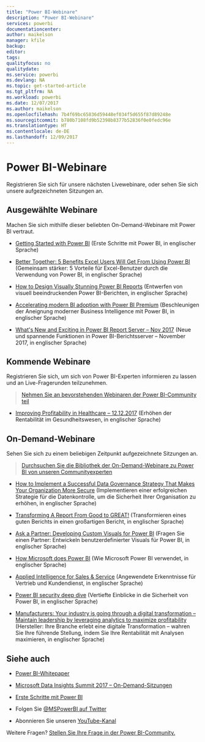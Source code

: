 ```yaml
---
title: "Power BI-Webinare"
description: "Power BI-Webinare"
services: powerbi
documentationcenter: 
author: maikelson
manager: kfile
backup: 
editor: 
tags: 
qualityfocus: no
qualitydate: 
ms.service: powerbi
ms.devlang: NA
ms.topic: get-started-article
ms.tgt_pltfrm: NA
ms.workload: powerbi
ms.date: 12/07/2017
ms.author: maikelson
ms.openlocfilehash: 7b4f69bc65836d59448ef034f5d655f87d89248e
ms.sourcegitcommit: b780b7108fd9b52398b8377b52836f0e0fedc96e
ms.translationtype: HT
ms.contentlocale: de-DE
ms.lasthandoff: 12/09/2017
---
```

# <a name="power-bi-webinars"></a>Power BI-Webinare

Registrieren Sie sich für unsere nächsten Livewebinare, oder sehen Sie sich unsere aufgezeichneten Sitzungen an.

## <a name="featured-webinars"></a>Ausgewählte Webinare

Machen Sie sich mithilfe dieser beliebten On-Demand-Webinare mit Power BI vertraut.

- [Getting Started with Power BI](https://info.microsoft.com/getting-started-with-power-bi-ondemand.html?Is=Website) (Erste Schritte mit Power BI, in englischer Sprache)

- [Better Together: 5 Benefits Excel Users Will Get From Using Power BI](https://info.microsoft.com/excel-powerbi-better-together.html?Is=Website) (Gemeinsam stärker: 5 Vorteile für Excel-Benutzer durch die Verwendung von Power BI, in englischer Sprache)

- [How to Design Visually Stunning Power BI Reports](https://community.powerbi.com/t5/Webinars-and-Video-Gallery/5-3-17-Webinar-How-to-Design-Visually-Stunning-Power-BI-Reports/m-p/168204?Is=Website) (Entwerfen von visuell beeindruckenden Power BI-Berichten, in englischer Sprache)

- [Accelerating modern BI adoption with Power BI Premium](https://info.microsoft.com/powerbi-premium-webinar-ondemand.html?Is=Website) (Beschleunigen der Aneignung moderner Business Intelligence mit Power BI, in englischer Sprache)

- [What's New and Exciting in Power BI Report Server – Nov 2017](https://info.microsoft.com/whats-new-powerbi-report-server.html?Is=Website) (Neue und spannende Funktionen in Power BI-Berichtsserver – November 2017, in englischer Sprache)

## <a name="upcoming-webinars"></a>Kommende Webinare

Registrieren Sie sich, um sich von Power BI-Experten informieren zu lassen und an Live-Fragerunden teilzunehmen.

>[Nehmen Sie an bevorstehenden Webinaren der Power BI-Community teil](https://community.powerbi.com/t5/Webinars-and-Video-Gallery/bd-p/VideoTipsTricks?filter=webinars&featured=yes&Is=Website)

- [Improving Profitability in Healthcare – 12.12.2017](https://info.microsoft.com/improving-profitability-in-healthcare.html?Is=Website) (Erhöhen der Rentabilität im Gesundheitswesen, in englischer Sprache)

## <a name="on-demand-webinars"></a>On-Demand-Webinare

Sehen Sie sich zu einem beliebigen Zeitpunkt aufgezeichnete Sitzungen an.

>[Durchsuchen Sie die Bibliothek der On-Demand-Webinare zu Power BI von unseren Communityexperten](https://community.powerbi.com/t5/Webinars-and-Video-Gallery/bd-p/VideoTipsTricks?filter=webinars&featured=yes&Is=Website)

- [How to Implement a Successful Data Governance Strategy That Makes Your Organization More Secure](https://info.microsoft.com/powerbi-data-governance-strategy-ondemand.html?Is=Website) (Implementieren einer erfolgreichen Strategie für die Datenkontrolle, um die Sicherheit Ihrer Organisation zu erhöhen, in englischer Sprache)

- [Transforming A Report From Good to GREAT!](https://community.powerbi.com/t5/Webinars-and-Video-Gallery/Power-BI-Transforming-A-Report-From-Good-to-GREAT/m-p/315119?Is=Website) (Transformieren eines guten Berichts in einen großartigen Bericht, in englischer Sprache)

- [Ask a Partner: Developing Custom Visuals for Power BI](https://community.powerbi.com/t5/Webinars-and-Video-Gallery/Ask-a-Partner-Developing-Custom-Visuals-for-Power-BI/m-p/150368?Is=Website) (Fragen Sie einen Partner: Entwickeln benutzerdefinierter Visuals für Power BI, in englischer Sprache)

- [How Microsoft does Power BI](https://info.microsoft.com/US-PowerBI-WBNR-FY17-11Nov-29-BIATMIcrosoft274828_01Registration-ForminBody.html?Is=Website) (Wie Microsoft Power BI verwendet, in englischer Sprache)

- [Applied Intelligence for Sales & Service](https://info.microsoft.com/applied-intelligence-for-sales-service.html?Is=Website) (Angewendete Erkenntnisse für Vertrieb und Kundendienst, in englischer Sprache)

- [Power BI security deep dive](https://community.powerbi.com/t5/Webinars-and-Video-Gallery/5-23-2017-Power-BI-security-deep-dive-by-Kasper-de-Jonge/m-p/161476?Is=Website) (Vertiefte Einblicke in die Sicherheit von Power BI, in englischer Sprache)

- [Manufacturers: Your industry is going through a digital transformation – Maintain leadership by leveraging analytics to maximize profitability](https://info.microsoft.com/digital-transformation-in-manufacturing.html?Is=Website) (Hersteller: Ihre Branche erlebt eine digitale Transformation – wahren Sie Ihre führende Stellung, indem Sie Ihre Rentabilität mit Analysen maximieren, in englischer Sprache)

## <a name="see-also"></a>Siehe auch

- [Power BI-Whitepaper](whitepapers.md)

- [Microsoft Data Insights Summit 2017 – On-Demand-Sitzungen](https://community.powerbi.com/t5/Data-Insights-Summit-2017-On/bd-p/DataInsightsSummit2017OnDemand?Is=Website)

- [Erste Schritte mit Power BI](service-get-started.md)

- Folgen Sie [@MSPowerBI auf Twitter](https://twitter.com/mspowerbi)

- Abonnieren Sie unseren [YouTube-Kanal](https://www.youtube.com/mspowerbi)

Weitere Fragen? [Stellen Sie Ihre Frage in der Power BI-Community.](https://community.powerbi.com/)
